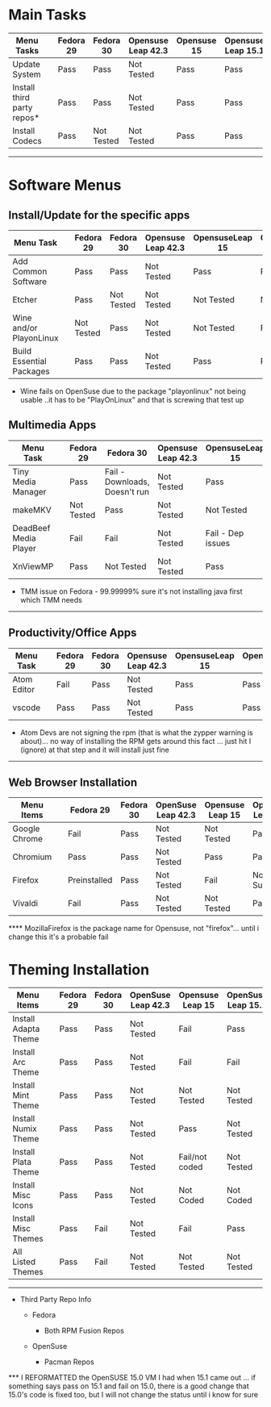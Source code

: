 # Main Tasks

| Menu Tasks                  |   | Fedora 29 | Fedora 30  | Opensuse Leap 42.3 | Opensuse 15 | Opensuse Leap 15.1 | OpenSuse TW |
|-----------------------------|---|-----------|------------|--------------------|-------------|--------------------|-------------|
| Update System               |   | Pass      | Pass       | Not Tested         | Pass        | Pass               | Pass        |
| Install third party repos\* |   | Pass      | Pass       | Not Tested         | Pass        | Pass               | Fail        |
| Install Codecs              |   | Pass      | Not Tested | Not Tested         | Pass        | Pass               | Not Tested  |

---

# Software Menus

## Install/Update for the specific apps

| Menu Task                |   | Fedora 29  | Fedora 30  | Opensuse Leap 42.3 | OpensuseLeap 15 | OpensuseLeap 15.1 | Opensuse TW |
|--------------------------|---|------------|------------|--------------------|-----------------|-------------------|-------------|
| Add Common Software      |   | Pass       | Pass       | Not Tested         | Pass            | Pass              | Pass        |
| Etcher                   |   | Pass       | Not Tested | Not Tested         | Not Tested      | Not Tested        | Not Tested  |
| Wine and/or PlayonLinux  |   | Not Tested | Pass       | Not Tested         | Not Tested      | Fail              | Not Tested  |
| Build Essential Packages |   | Pass       | Pass       | Not Tested         | Pass            | Pass              | Pass        |

- Wine fails on OpenSuse due to the package "playonlinux" not being usable ..it has to be "PlayOnLinux" and that is screwing that test up 


## Multimedia Apps


| Menu Task             |   | Fedora 29  | Fedora 30                     | Opensuse Leap 42.3 | OpensuseLeap 15   | OpensuseLeap 15.1 | Opensuse TW |
|-----------------------|---|------------|-------------------------------|--------------------|-------------------|-------------------|-------------|
| Tiny Media Manager    |   | Pass       | Fail - Downloads, Doesn't run | Not Tested         | Pass              | Pass              | Pass        |
| makeMKV               |   | Not Tested | Pass                          | Not Tested         | Not Tested        | Not Tested        | Pass        |
| DeadBeef Media Player |   | Fail       | Fail                          | Not Tested         | Fail - Dep issues | Not Tested        | Pass        |
| XnViewMP              |   | Pass       | Not Tested                    | Not Tested         | Pass              | Not Tested        | Pass        |


- TMM issue on Fedora - 99.99999% sure it's not installing java first which TMM needs 

---

## Productivity/Office Apps

| Menu Task   |   | Fedora 29 | Fedora 30 | Opensuse Leap 42.3 | OpensuseLeap 15 | OpensuseLeap 15.1 | Opensuse TW |
|-------------|---|-----------|-----------|--------------------|-----------------|-------------------|-------------|
| Atom Editor |   | Fail      | Pass      | Not Tested         | Pass            | Pass              | Fail        |
| vscode      |   | Pass      | Pass      | Not Tested         | Pass            | Pass              | Pass        |

- Atom Devs are not signing the rpm (that is what the zypper warning is about)... no way of installing the RPM gets around this fact ... just hit I (ignore) at that step and it will install just fine 

--- 

## Web Browser Installation
| Menu Items    |   | Fedora 29    | Fedora 30 | OpenSuse Leap 42.3 | Opensuse Leap 15 | OpenSuse Leap 15.1 | OpenSuse Tw |
|---------------|---|--------------|-----------|--------------------|------------------|--------------------|-------------|
| Google Chrome |   | Fail         | Pass      | Not Tested         | Not Tested       | Pass               | Pass        |
| Chromium      |   | Pass         | Pass      | Not Tested         | Pass             | Pass               | Fail        |
| Firefox       |   | Preinstalled | Pass      | Not Tested         | Fail             | Not ... Sure       | Not Tested  |
| Vivaldi       |   | Fail         | Pass      | Not Tested         | Not Tested       | Pass               | Pass        |

\*\*\*\* MozillaFirefox is the package name for Opensuse, not "firefox"... until i change this it's a probable fail

# Theming Installation

| Menu Items           |   | Fedora 29 | Fedora 30 | OpenSuse Leap 42.3 | Opensuse Leap 15 | OpenSuse Leap 15.1 | OpenSuse Tw |
|----------------------|---|-----------|-----------|--------------------|------------------|--------------------|-------------|
| Install Adapta Theme |   | Pass      | Pass      | Not Tested         | Fail             | Pass               | Pass        |
| Install Arc Theme    |   | Pass      | Pass      | Not Tested         | Fail             | Fail               | Pass        |
| Install Mint Theme   |   | Pass      | Pass      | Not Tested         | Not Tested       | Not Tested         | Pass        |
| Install Numix Theme  |   | Pass      | Pass      | Not Tested         | Pass             | Not Tested         | Pass        |
| Install Plata Theme  |   | Pass      | Pass      | Not Tested         | Fail/not coded   | Not Tested         | Pass        |
| Install Misc Icons   |   | Pass      | Pass      | Not Tested         | Not Coded        | Not Coded          | Not Tested  |
| Install Misc Themes  |   | Pass      | Fail      | Not Tested         | Fail             | Pass               | Not Tested  |
| All Listed Themes    |   | Pass      | Fail      | Not Tested         | Not Tested       | Not Tested         | Not Tested  |



---

- Third Party Repo Info

  - Fedora

    - Both RPM Fusion Repos

  - OpenSuse

    - Pacman Repos


*** I REFORMATTED the OpenSUSE 15.0 VM I had when 15.1 came out ... if something says pass on 15.1 and fail on 15.0, there is a good change that 15.0's code is fixed too, but I will not change the status until i know for sure 